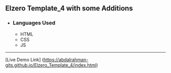 ## Elzero Template_4 with some Additions

- ### Languages Used
  - HTML
  - CSS
  - JS

---

[Live Demo Link] (https://abdalrahman-gits.github.io/Elzero_Template_4/index.html)
